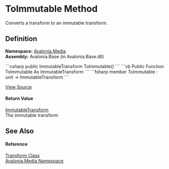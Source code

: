# ToImmutable Method


Converts a transform to an immutable transform.



## Definition
**Namespace:** <a href="N_Avalonia_Media">Avalonia.Media</a>  
**Assembly:** Avalonia.Base (in Avalonia.Base.dll)

<Tabs groupId="api-code-preview">
<TabItem value="csharp" label="C#">
```csharp
public ImmutableTransform ToImmutable()
```
</TabItem>
<TabItem value="vb" label="VB">
```vb
Public Function ToImmutable As ImmutableTransform
```
</TabItem>
<TabItem value="fsharp" label="F#">
```fsharp
member ToImmutable : unit -> ImmutableTransform 
```
</TabItem>
</Tabs>



<a href="https://github.com/AvaloniaUI/Avalonia/tree/master/src/Avalonia.Base/Media/Transform.cs#L57" title="View the source code">View Source</a>



#### Return Value
<a href="T_Avalonia_Media_Immutable_ImmutableTransform">ImmutableTransform</a>  
The immutable transform

## See Also


#### Reference
<a href="T_Avalonia_Media_Transform">Transform Class</a>  
<a href="N_Avalonia_Media">Avalonia.Media Namespace</a>  

